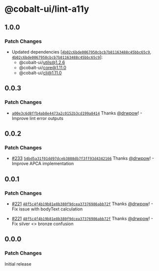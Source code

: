 # @cobalt-ui/lint-a11y

## 1.0.0

### Patch Changes

- Updated dependencies [[`4b02c6bde0067950cbcb7b81163488c45bbc65c9`](https://github.com/drwpow/cobalt-ui/commit/4b02c6bde0067950cbcb7b81163488c45bbc65c9), [`4b02c6bde0067950cbcb7b81163488c45bbc65c9`](https://github.com/drwpow/cobalt-ui/commit/4b02c6bde0067950cbcb7b81163488c45bbc65c9)]:
  - @cobalt-ui/utils@1.2.6
  - @cobalt-ui/core@1.11.0
  - @cobalt-ui/cli@1.11.0

## 0.0.3

### Patch Changes

- [`a00e3c6d8ffb4ab8e4473a2c0152b3cd199a8414`](https://github.com/drwpow/cobalt-ui/commit/a00e3c6d8ffb4ab8e4473a2c0152b3cd199a8414) Thanks [@drwpow](https://github.com/drwpow)! - Improve lint error outputs

## 0.0.2

### Patch Changes

- [#233](https://github.com/drwpow/cobalt-ui/pull/233) [`54bd5a31f01dd97dceb3808db7f3ff93d4342166`](https://github.com/drwpow/cobalt-ui/commit/54bd5a31f01dd97dceb3808db7f3ff93d4342166) Thanks [@drwpow](https://github.com/drwpow)! - Improve APCA implementation

## 0.0.1

### Patch Changes

- [#221](https://github.com/drwpow/cobalt-ui/pull/221) [`48f5c4f4b19b81e8b380f9dcea37376986abb72f`](https://github.com/drwpow/cobalt-ui/commit/48f5c4f4b19b81e8b380f9dcea37376986abb72f) Thanks [@drwpow](https://github.com/drwpow)! - Fix issue with bodyText calculation

- [#221](https://github.com/drwpow/cobalt-ui/pull/221) [`48f5c4f4b19b81e8b380f9dcea37376986abb72f`](https://github.com/drwpow/cobalt-ui/commit/48f5c4f4b19b81e8b380f9dcea37376986abb72f) Thanks [@drwpow](https://github.com/drwpow)! - Fix silver <> bronze confusion

## 0.0.0

### Patch Changes

Initial release
